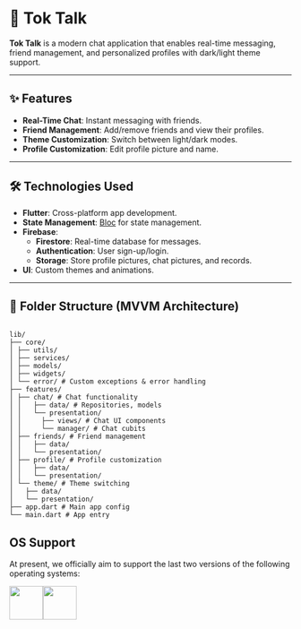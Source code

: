 # 💬 Tok Talk

**Tok Talk** is a modern chat application that enables real-time messaging, friend management, and personalized profiles with dark/light theme support.


---

## ✨ Features
- **Real-Time Chat**: Instant messaging with friends.
- **Friend Management**: Add/remove friends and view their profiles.
- **Theme Customization**: Switch between light/dark modes.
- **Profile Customization**: Edit profile picture and name.


---

## 🛠 Technologies Used
- **Flutter**: Cross-platform app development.
- **State Management**: [Bloc](https://pub.dev/packages/flutter_bloc) for state management.
- **Firebase**:
  - **Firestore**: Real-time database for messages.
  - **Authentication**: User sign-up/login.
  - **Storage**: Store profile pictures, chat pictures, and records.
- **UI**: Custom themes and animations.

---

## 📁 Folder Structure (MVVM Architecture)

```

lib/
├── core/
│ ├── utils/ 
│ ├── services/ 
│ ├── models/ 
│ ├── widgets/ 
│ └── error/ # Custom exceptions & error handling
├── features/
│ ├── chat/ # Chat functionality
│ │   ├── data/ # Repositories, models
│ │   └── presentation/
│ │     ├── views/ # Chat UI components
│ │     └── manager/ # Chat cubits
│ ├── friends/ # Friend management
│ │   ├── data/
│ │   └── presentation/
│ ├── profile/ # Profile customization
│ │   ├── data/
│ │   └── presentation/
│ └── theme/ # Theme switching
│   ├── data/
│   └── presentation/
├── app.dart # Main app config
└── main.dart # App entry

```

## OS Support

At present, we officially aim to support the last two versions of the following operating systems:

[<img src="https://raw.githubusercontent.com/creativetimofficial/ct-material-kit-pro-react-native/master/assets/android-logo.png" width="60" height="60" />](https://www.creative-tim.com/product/now-ui-pro-react-native)[<img src="https://raw.githubusercontent.com/creativetimofficial/ct-material-kit-pro-react-native/master/assets/apple-logo.png" width="60" height="60" />](https://www.creative-tim.com/product/now-ui-pro-react-native)
